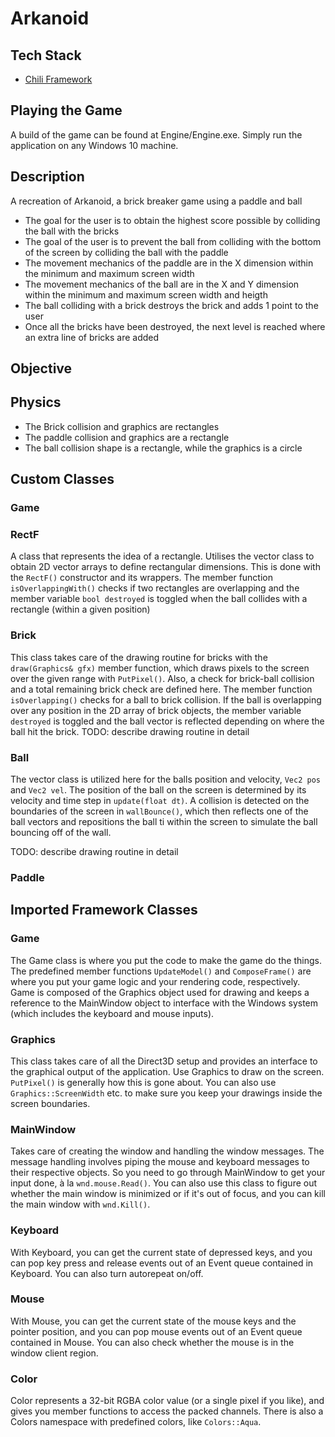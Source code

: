 # Arkanoid
## Tech Stack
* [Chili Framework](https://wiki.planetchili.net/index.php/Chili_Framework)

## Playing the Game
A build of the game can be found at Engine/Engine.exe. Simply run the application on any Windows 10 machine.

## Description
A recreation of Arkanoid, a brick breaker game using a paddle and ball
* The goal for the user is to obtain the highest score possible by colliding the ball with the bricks
* The goal of the user is to prevent the ball from colliding with the bottom of the screen by colliding the ball with the paddle
* The movement mechanics of the paddle are in the X dimension within the minimum and maximum screen width
* The movement mechanics of the ball are in the X and Y dimension within the minimum and maximum screen width and heigth
* The ball colliding with a brick destroys the brick and adds 1 point to the user
* Once all the bricks have been destroyed, the next level is reached where an extra line of bricks are added

## Objective

## Physics
* The Brick collision and graphics are rectangles
* The paddle collision and graphics are a rectangle
* The ball collision shape is a rectangle, while the graphics is a circle

## Custom Classes

### Game


### RectF
A class that represents the idea of a rectangle. Utilises the vector class to obtain 2D vector arrays to define rectangular dimensions. This is done with the ```RectF()``` constructor and its wrappers. The member function ```isOverlappingWith()``` checks if two rectangles are overlapping and the member variable ```bool destroyed``` is toggled when the ball collides with a rectangle (within a given position)

### Brick
This class takes care of the drawing routine for bricks with the ```draw(Graphics& gfx)``` member function, which draws pixels to the screen over the given range with ```PutPixel()```. Also, a check for brick-ball collision and a total remaining brick check are defined here.
The member function ```isOverlapping()``` checks for a ball to brick collision. If the ball is overlapping over any position in the 2D array of brick objects, the member variable ```destroyed``` is toggled and the ball vector is reflected depending on where the ball hit the brick.
TODO: describe drawing routine in detail

### Ball
The vector class is utilized here for the balls position and velocity, ```Vec2 pos``` and ```Vec2 vel```. The position of the ball on the screen is determined by its velocity and time step in ```update(float dt)```. A collision is detected on the boundaries of the screen in ```wallBounce()```, which then reflects one of the ball vectors and repositions the ball ti within the screen to simulate the ball bouncing off of the wall.

TODO: describe drawing routine in detail

### Paddle


## Imported Framework Classes

### Game

The Game class is where you put the code to make the game do the things. The predefined member functions ```UpdateModel()``` and ```ComposeFrame()``` are where you put your game logic and your rendering code, respectively. Game is composed of the Graphics object used for drawing and keeps a reference to the MainWindow object to interface with the Windows system (which includes the keyboard and mouse inputs). 

### Graphics

This class takes care of all the Direct3D setup and provides an interface to the graphical output of the application. Use Graphics to draw on the screen. ```PutPixel()``` is generally how this is gone about. You can also use ```Graphics::ScreenWidth``` etc. to make sure you keep your drawings inside the screen boundaries.

### MainWindow

Takes care of creating the window and handling the window messages. The message handling involves piping the mouse and keyboard messages to their respective objects. So you need to go through MainWindow to get your input done, à la ```wnd.mouse.Read()```. You can also use this class to figure out whether the main window is minimized or if it's out of focus, and you can kill the main window with ```wnd.Kill()```.

### Keyboard

With Keyboard, you can get the current state of depressed keys, and you can pop key press and release events out of an Event queue contained in Keyboard. You can also turn autorepeat on/off.

### Mouse

With Mouse, you can get the current state of the mouse keys and the pointer position, and you can pop mouse events out of an Event queue contained in Mouse. You can also check whether the mouse is in the window client region.

### Color

Color represents a 32-bit RGBA color value (or a single pixel if you like), and gives you member functions to access the packed channels. There is also a Colors namespace with predefined colors, like ```Colors::Aqua```. 
